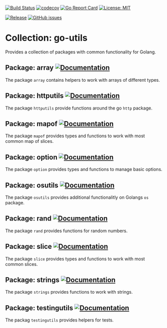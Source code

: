 [![Build Status](https://travis-ci.com/rebel-l/go-utils.svg?branch=master)](https://travis-ci.com/rebel-l/go-utils) 
[![codecov](https://codecov.io/gh/rebel-l/go-utils/branch/master/graph/badge.svg)](https://codecov.io/gh/rebel-l/go-utils)
[![Go Report Card](https://goreportcard.com/badge/github.com/rebel-l/go-utils)](https://goreportcard.com/report/github.com/rebel-l/go-utils)
[![License: MIT](https://img.shields.io/badge/License-MIT-yellow.svg)](https://opensource.org/licenses/MIT)

[![Release](https://img.shields.io/github/release/rebel-l/go-utils.svg?label=Release)](https://github.com/rebel-l/go-utils/releases)
[![GitHub issues](https://img.shields.io/github/issues/rebel-l/go-utils.svg)](https://github.com/rebel-l/go-utils/issues)

# Collection: go-utils
Provides a collection of packages with common functionality for Golang.

## Package: array [![Documentation](https://godoc.org/github.com/rebel-l/go-utils/array?status.svg)](https://godoc.org/github.com/rebel-l/go-utils/array)
The package `array` contains helpers to work with arrays of different types.

## Package: httputils [![Documentation](https://godoc.org/github.com/rebel-l/go-utils/httputils?status.svg)](https://godoc.org/github.com/rebel-l/go-utils/httputils)
The package `httputils` provide functions around the go `http` package.

## Package: mapof [![Documentation](https://godoc.org/github.com/rebel-l/go-utils/mapof?status.svg)](https://godoc.org/github.com/rebel-l/go-utils/mapof)
The package `mapof` provides types and functions to work with most common map of slices.

## Package: option [![Documentation](https://godoc.org/github.com/rebel-l/go-utils/option?status.svg)](https://godoc.org/github.com/rebel-l/go-utils/option)
The package `option` provides types and functions to manage basic options.

## Package: osutils [![Documentation](https://godoc.org/github.com/rebel-l/go-utils/osutils?status.svg)](https://godoc.org/github.com/rebel-l/go-utils/osutils)
The package `osutils` provides additional functionalitly on Golangs `os` package.

## Package: rand [![Documentation](https://godoc.org/github.com/rebel-l/go-utils/randutils?status.svg)](https://godoc.org/github.com/rebel-l/go-utils/randutils)
The package `rand` provides functions for random numbers.

## Package: slice [![Documentation](https://godoc.org/github.com/rebel-l/go-utils/slice?status.svg)](https://godoc.org/github.com/rebel-l/go-utils/slice)
The package `slice` provides types and functions to work with most common slices.

## Package: strings [![Documentation](https://godoc.org/github.com/rebel-l/go-utils/stringsutils?status.svg)](https://godoc.org/github.com/rebel-l/go-utils/stringsutils)
The package `strings` provides functions to work with strings.

## Package: testingutils [![Documentation](https://godoc.org/github.com/rebel-l/go-utils/testingutils?status.svg)](https://godoc.org/github.com/rebel-l/go-utils/testingutils)
The packag `testingutils` provides helpers for tests.
